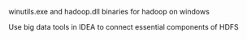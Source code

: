 winutils.exe and hadoop.dll binaries for hadoop on windows

Use big data tools in IDEA to connect essential components of HDFS
